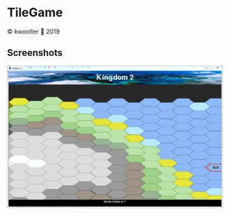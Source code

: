 # TileGame
:copyright: kwoolter :monkey: 2019


## Screenshots

<img src="https://raw.githubusercontent.com/kwoolter/TileGame/kingdom2/view/screenshots/Capture1.PNG" alt="cards1">

